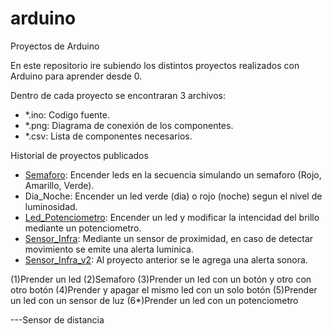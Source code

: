 # arduino
Proyectos de Arduino

En este repositorio ire subiendo los distintos proyectos realizados con Arduino para aprender desde 0.

Dentro de cada proyecto se encontraran 3 archivos:
  - *.ino: Codigo fuente.
  - *.png: Diagrama de conexión de los componentes.
  - *.csv: Lista de componentes necesarios.

Historial de proyectos publicados
- [Semaforo](https://github.com/fefogonzalez/arduino/tree/master/Semaforo): Encender leds en la secuencia simulando un semaforo (Rojo, Amarillo, Verde).
- Dia_Noche: Encender un led verde (dia) o rojo (noche) segun el nivel de luminosidad.
- [Led_Potenciometro](https://github.com/fefogonzalez/arduino/tree/master/Led_Potenciometro): Encender un led y modificar la intencidad del brillo mediante un potenciometro.
- [Sensor_Infra](Https://github.com/fefogonzalez/arduino/tree/master/Sensor_Infra): Mediante un sensor de proximidad, en caso de detectar movimiento se emite una alerta luminica.
- [Sensor_Infra_v2](Https://github.com/fefogonzalez/arduino/tree/master/Sensor_Infra_v2): Al proyecto anterior se le agrega una alerta sonora.


(1)Prender un led
(2)Semaforo
(3)Prender un led con un botón y otro con otro botón
(4)Prender y apagar el mismo led con un solo botón
(5)Prender un led con un sensor de luz
(6*)Prender un led con un potenciometro

---Sensor de distancia
